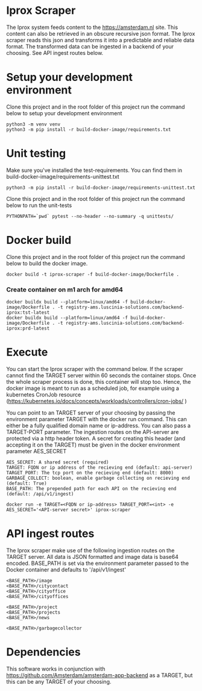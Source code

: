 # Iprox Scraper
The Iprox system feeds content to the https://amsterdam.nl site. This content can also be retrieved in an obscure 
recursive json format. The Iprox scraper reads this json and transforms it into a predictable and reliable data format.
The transformed data can be ingested in a backend of your choosing. See API ingest routes below.

# Setup your development environment
Clone this project and in the root folder of this project run the command below to setup your development environment
    
    python3 -m venv venv
    python3 -m pip install -r build-docker-image/requirements.txt

# Unit testing
Make sure you've installed the test-requirements. You can find them in build-docker-image/requirements-unittest.txt

    python3 -m pip install -r build-docker-image/requirements-unittest.txt

Clone this project and in the root folder of this project run the command below to run the unit-tests

    PYTHONPATH=`pwd` pytest --no-header --no-summary -q unittests/

# Docker build
Clone this project and in the root folder of this project run the command below to build the docker image.

    docker build -t iprox-scraper -f build-docker-image/Dockerfile .
    
### Create container on m1 arch for amd64

    docker buildx build --platform=linux/amd64 -f build-docker-image/Dockerfile . -t registry-ams.luscinia-solutions.com/backend-iprox:tst-latest
    docker buildx build --platform=linux/amd64 -f build-docker-image/Dockerfile . -t registry-ams.luscinia-solutions.com/backend-iprox:prd-latest

# Execute
You can start the Iprox scraper with the command below. If the scraper cannot find the TARGET server within 60 seconds 
the container stops. Once the whole scraper process is done, this container will stop too. Hence, the docker image is 
meant to run as a scheduled job, for example using a kubernetes CronJob resource 
(https://kubernetes.io/docs/concepts/workloads/controllers/cron-jobs/ ) 

You can point to an TARGET server of your choosing by passing the environment parameter
TARGET with the docker run command. This can either be a fully qualified domain name or ip-address. You can also pass
a TARGET-PORT parameter. The ingestion routes on the API-server are protected via a http header token. A secret for 
creating this header (and accepting it on the TARGET) must be given in the docker environment parameter AES_SECRET

    AES_SECRET: A shared secret (required)
    TARGET: FQDN or ip address of the recieving end (default: api-server)
    TARGET_PORT: The tcp port on the recieving end (default: 8000)
    GARBAGE_COLLECT: boolean, enable garbage collecting on recieving end (default: True)
    BASE_PATH: The prepended path for each API on the recieving end (default: /api/v1/ingest) 

    docker run -e TARGET=<FQDN or ip-address> TARGET_PORT=<int> -e AES_SECRET='<API-server secret>' iprox-scraper 

# API ingest routes
The Iprox scraper make use of the following ingestion routes on the TARGET server. All data is JSON formatted and image
data is base64 encoded. BASE_PATH is set via the environment parameter passed to the Docker container and defaults to
'/api/v1/ingest'

    <BASE_PATH>/image            
    <BASE_PATH>/citycontact
    <BASE_PATH>/cityoffice
    <BASE_PATH>/cityoffices

    <BASE_PATH>/project
    <BASE_PATH>/projects
    <BASE_PATH>/news

    <BASE_PATH>/garbagecollector

# Dependencies
This software works in conjunction with https://github.com/Amsterdam/amsterdam-app-backend as a TARGET, but this can
be any TARGET of your choosing.
